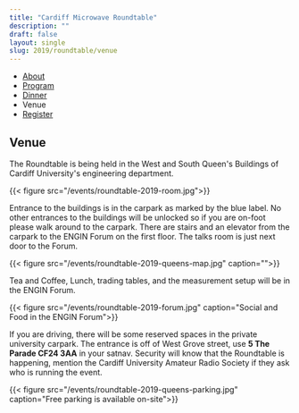 ```yaml
---
title: "Cardiff Microwave Roundtable"
description: ""
draft: false
layout: single
slug: 2019/roundtable/venue
---
```


<div class="tabs is-centered">
    <ul>
        <li><a href="/events/2019/roundtable">About</a></li>
        <li><a href="/events/2019/roundtable/program">Program</a></li>
        <li><a href="/events/2019/roundtable/dinner">Dinner</a></li>
        <li class="is-active"><a>Venue</a></li>
        <li><a href="/events/2019/roundtable/register">Register</a></li>
    </ul>
</div>

## Venue 

The Roundtable is being held in the West and South Queen's Buildings of Cardiff University's engineering department.

{{< figure src="/events/roundtable-2019-room.jpg">}}

Entrance to the buildings is in the carpark as marked by the blue label. No other entrances to the buildings will be unlocked so if you are on-foot please walk around to the carpark. There are stairs and an elevator from the carpark to the ENGIN Forum on the first floor. The talks room is just next door to the Forum.

{{< figure src="/events/roundtable-2019-queens-map.jpg" caption="">}}

Tea and Coffee, Lunch, trading tables, and the measurement setup will be in the ENGIN Forum.

{{< figure src="/events/roundtable-2019-forum.jpg" caption="Social and Food in the ENGIN Forum">}}

If you are driving, there will be some reserved spaces in the private university carpark. The entrance is off of West Grove street, use **5 The Parade CF24 3AA** in your satnav. Security will know that the Roundtable is happening, mention the Cardiff University Amateur Radio Society if they ask who is running the event.

{{< figure src="/events/roundtable-2019-queens-parking.jpg" caption="Free parking is available on-site">}}

